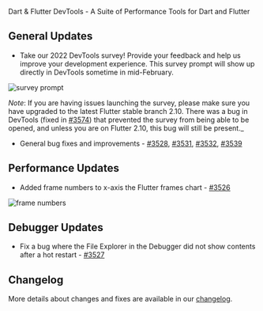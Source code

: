 Dart & Flutter DevTools - A Suite of Performance Tools for Dart and Flutter

## General Updates

* Take our 2022 DevTools survey! Provide your feedback and help us improve
  your development experience. This survey prompt will show up directly in
  DevTools sometime in mid-February.

![survey prompt]({{site.url}}/development/tools/devtools/release-notes/images-2.9.2/image1.png "survey_prompt")

*Note*: If you are having issues launching the survey, please make
sure you have upgraded to the latest Flutter stable branch 2.10.
There was a bug in DevTools (fixed in
[#3574](https://github.com/flutter/devtools/pull/3574)) that
prevented the survey from being able to be opened, and unless you
are on Flutter 2.10, this bug will still be present._

* General bug fixes and improvements -
  [#3528](https://github.com/flutter/devtools/pull/3528),
  [#3531](https://github.com/flutter/devtools/pull/3531),
  [#3532](https://github.com/flutter/devtools/pull/3532),
  [#3539](https://github.com/flutter/devtools/pull/3539)

## Performance Updates
* Added frame numbers to x-axis the Flutter frames chart -
  [#3526](https://github.com/flutter/devtools/pull/3526)

![frame numbers]({{site.url}}/development/tools/devtools/release-notes/images-2.9.2/image2.png "frame_numbers")

## Debugger Updates
* Fix a bug where the File Explorer in the Debugger did not show contents
  after a hot restart -
  [#3527](https://github.com/flutter/devtools/pull/3527)

## Changelog
More details about changes and fixes are available in our
[changelog](https://github.com/flutter/devtools/blob/master/packages/devtools/CHANGELOG.md).
